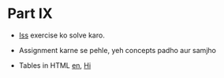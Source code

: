 # Part IX

- [Iss](http://www.w3resource.com/html-css-exercise/table.php) exercise ko solve karo.

- Assignment karne se pehle, yeh concepts padho aur samjho

- Tables in HTML [en](http://www.html-5-tutorial.com/table-tag.htm), [Hi](https://docs.google.com/document/d/1Y3pKUJJUg6zLpu5TPHw5kH0kOIy6y7gnQcDSRrqe3fI/edit)


